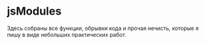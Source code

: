 # jsModules
Здесь собраны все функции, обрывки кода и прочая нечисть, которые я пишу в виде небольших практических работ.
